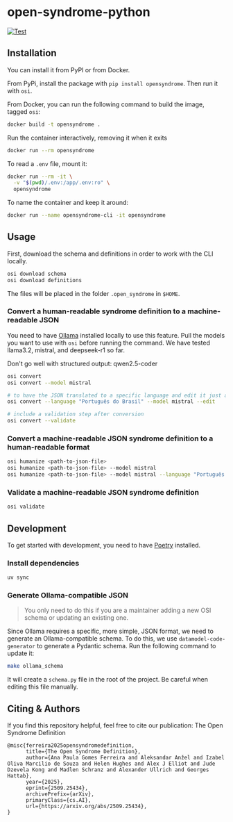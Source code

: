 # open-syndrome-python

[![Test](https://github.com/OpenSyndrome/open-syndrome-python/actions/workflows/ci.yml/badge.svg)](https://github.com/OpenSyndrome/open-syndrome-python/actions/workflows/ci.yml)

## Installation

You can install it from PyPI or from Docker.

From PyPi, install the package with `pip install opensyndrome`. Then run it with `osi`.

From Docker, you can run the following command to build the image, tagged `osi`:

```bash
docker build -t opensyndrome .
```

Run the container interactively, removing it when it exits

```bash
docker run --rm opensyndrome
```

To read a `.env` file, mount it:

```bash
docker run --rm -it \
  -v "$(pwd)/.env:/app/.env:ro" \
  opensyndrome
```

To name the container and keep it around:

```bash
docker run --name opensyndrome-cli -it opensyndrome
```

## Usage

First, download the schema and definitions in order to work with the CLI locally.

```bash
osi download schema
osi download definitions
```

The files will be placed in the folder `.open_syndrome` in `$HOME`.

### Convert a human-readable syndrome definition to a machine-readable JSON

You need to have [Ollama](https://github.com/ollama/ollama) installed locally
to use this feature. Pull the models you want to use with `osi` before running the command.
We have tested llama3.2, mistral, and deepseek-r1 so far.

Don't go well with structured output: qwen2.5-coder

```bash
osi convert
osi convert --model mistral

# to have the JSON translated to a specific language and edit it just after conversion
osi convert --language "Português do Brasil" --model mistral --edit

# include a validation step after conversion
osi convert --validate
```

### Convert a machine-readable JSON syndrome definition to a human-readable format

```bash
osi humanize <path-to-json-file>
osi humanize <path-to-json-file> --model mistral
osi humanize <path-to-json-file> --model mistral --language "Português do Brasil"
```

### Validate a machine-readable JSON syndrome definition

```bash
osi validate
```

## Development

To get started with development, you need to have [Poetry](https://python-poetry.org/) installed.

### Install dependencies

```bash
uv sync
```

### Generate Ollama-compatible JSON

> You only need to do this if you are a maintainer adding a new OSI schema or updating an existing one.

Since Ollama requires a specific, more simple, JSON format, we need to generate an Ollama-compatible schema.
To do this, we use `datamodel-code-generator` to generate a Pydantic schema. Run the following command to update it:

```bash
make ollama_schema
```

It will create a `schema.py` file in the root of the project. Be careful when editing this file manually.

## Citing & Authors

If you find this repository helpful, feel free to cite our publication: The Open Syndrome Definition

```
@misc{ferreira2025opensyndromedefinition,
      title={The Open Syndrome Definition},
      author={Ana Paula Gomes Ferreira and Aleksandar Anžel and Izabel Oliva Marcilio de Souza and Helen Hughes and Alex J Elliot and Jude Dzevela Kong and Madlen Schranz and Alexander Ullrich and Georges Hattab},
      year={2025},
      eprint={2509.25434},
      archivePrefix={arXiv},
      primaryClass={cs.AI},
      url={https://arxiv.org/abs/2509.25434},
}
```
